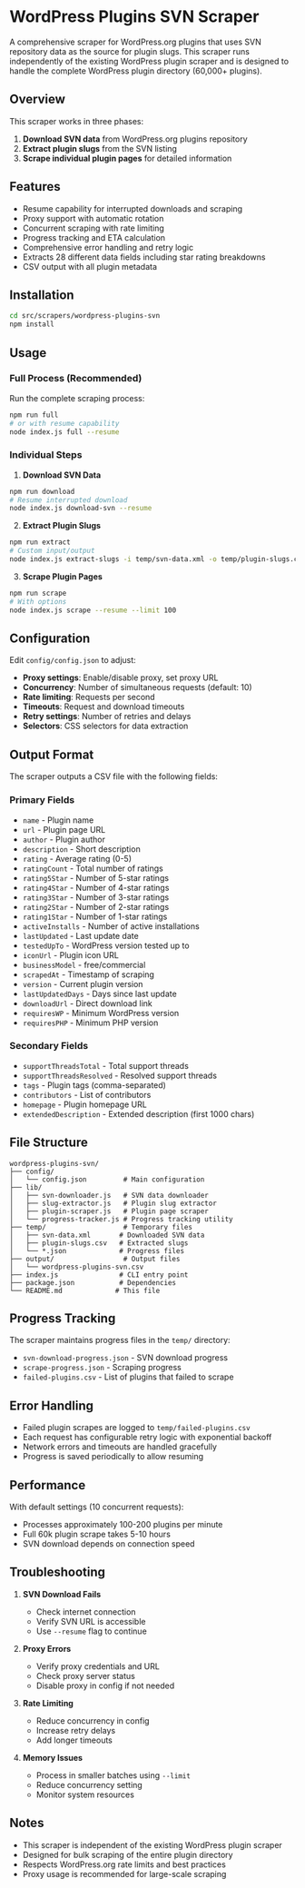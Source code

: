 # WordPress Plugins SVN Scraper

A comprehensive scraper for WordPress.org plugins that uses SVN repository data as the source for plugin slugs. This scraper runs independently of the existing WordPress plugin scraper and is designed to handle the complete WordPress plugin directory (60,000+ plugins).

## Overview

This scraper works in three phases:
1. **Download SVN data** from WordPress.org plugins repository
2. **Extract plugin slugs** from the SVN listing
3. **Scrape individual plugin pages** for detailed information

## Features

- Resume capability for interrupted downloads and scraping
- Proxy support with automatic rotation
- Concurrent scraping with rate limiting
- Progress tracking and ETA calculation
- Comprehensive error handling and retry logic
- Extracts 28 different data fields including star rating breakdowns
- CSV output with all plugin metadata

## Installation

```bash
cd src/scrapers/wordpress-plugins-svn
npm install
```

## Usage

### Full Process (Recommended)

Run the complete scraping process:

```bash
npm run full
# or with resume capability
node index.js full --resume
```

### Individual Steps

1. **Download SVN Data**
```bash
npm run download
# Resume interrupted download
node index.js download-svn --resume
```

2. **Extract Plugin Slugs**
```bash
npm run extract
# Custom input/output
node index.js extract-slugs -i temp/svn-data.xml -o temp/plugin-slugs.csv
```

3. **Scrape Plugin Pages**
```bash
npm run scrape
# With options
node index.js scrape --resume --limit 100
```

## Configuration

Edit `config/config.json` to adjust:

- **Proxy settings**: Enable/disable proxy, set proxy URL
- **Concurrency**: Number of simultaneous requests (default: 10)
- **Rate limiting**: Requests per second
- **Timeouts**: Request and download timeouts
- **Retry settings**: Number of retries and delays
- **Selectors**: CSS selectors for data extraction

## Output Format

The scraper outputs a CSV file with the following fields:

### Primary Fields
- `name` - Plugin name
- `url` - Plugin page URL
- `author` - Plugin author
- `description` - Short description
- `rating` - Average rating (0-5)
- `ratingCount` - Total number of ratings
- `rating5Star` - Number of 5-star ratings
- `rating4Star` - Number of 4-star ratings
- `rating3Star` - Number of 3-star ratings
- `rating2Star` - Number of 2-star ratings
- `rating1Star` - Number of 1-star ratings
- `activeInstalls` - Number of active installations
- `lastUpdated` - Last update date
- `testedUpTo` - WordPress version tested up to
- `iconUrl` - Plugin icon URL
- `businessModel` - free/commercial
- `scrapedAt` - Timestamp of scraping
- `version` - Current plugin version
- `lastUpdatedDays` - Days since last update
- `downloadUrl` - Direct download link
- `requiresWP` - Minimum WordPress version
- `requiresPHP` - Minimum PHP version

### Secondary Fields
- `supportThreadsTotal` - Total support threads
- `supportThreadsResolved` - Resolved support threads
- `tags` - Plugin tags (comma-separated)
- `contributors` - List of contributors
- `homepage` - Plugin homepage URL
- `extendedDescription` - Extended description (first 1000 chars)

## File Structure

```
wordpress-plugins-svn/
├── config/
│   └── config.json         # Main configuration
├── lib/
│   ├── svn-downloader.js   # SVN data downloader
│   ├── slug-extractor.js   # Plugin slug extractor
│   ├── plugin-scraper.js   # Plugin page scraper
│   └── progress-tracker.js # Progress tracking utility
├── temp/                   # Temporary files
│   ├── svn-data.xml       # Downloaded SVN data
│   ├── plugin-slugs.csv   # Extracted slugs
│   └── *.json             # Progress files
├── output/                 # Output files
│   └── wordpress-plugins-svn.csv
├── index.js               # CLI entry point
├── package.json           # Dependencies
└── README.md             # This file
```

## Progress Tracking

The scraper maintains progress files in the `temp/` directory:
- `svn-download-progress.json` - SVN download progress
- `scrape-progress.json` - Scraping progress
- `failed-plugins.csv` - List of plugins that failed to scrape

## Error Handling

- Failed plugin scrapes are logged to `temp/failed-plugins.csv`
- Each request has configurable retry logic with exponential backoff
- Network errors and timeouts are handled gracefully
- Progress is saved periodically to allow resuming

## Performance

With default settings (10 concurrent requests):
- Processes approximately 100-200 plugins per minute
- Full 60k plugin scrape takes 5-10 hours
- SVN download depends on connection speed

## Troubleshooting

1. **SVN Download Fails**
   - Check internet connection
   - Verify SVN URL is accessible
   - Use `--resume` flag to continue

2. **Proxy Errors**
   - Verify proxy credentials and URL
   - Check proxy server status
   - Disable proxy in config if not needed

3. **Rate Limiting**
   - Reduce concurrency in config
   - Increase retry delays
   - Add longer timeouts

4. **Memory Issues**
   - Process in smaller batches using `--limit`
   - Reduce concurrency setting
   - Monitor system resources

## Notes

- This scraper is independent of the existing WordPress plugin scraper
- Designed for bulk scraping of the entire plugin directory
- Respects WordPress.org rate limits and best practices
- Proxy usage is recommended for large-scale scraping